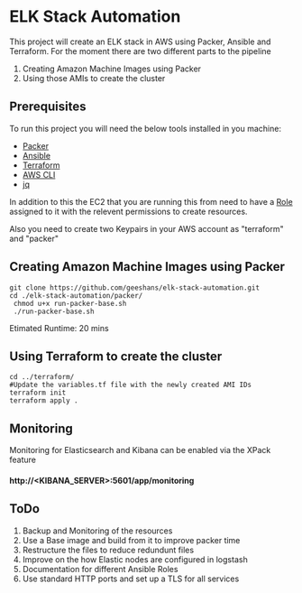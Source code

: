 # ELK Stack Automation

This project will create an ELK stack in AWS using Packer, Ansible and Terraform. For the moment there are two different parts to the pipeline
1. Creating  Amazon Machine Images using Packer
2. Using those AMIs to create the cluster


## Prerequisites

To run this project you will need the below tools installed in you machine:
- [Packer](https://www.packer.io/downloads.html)
- [Ansible](http://docs.ansible.com/ansible/latest/intro_installation.html)
- [Terraform](https://www.terraform.io/intro/index.html)
- [AWS CLI](https://docs.aws.amazon.com/cli/latest/userguide/installing.html)
- [jq](https://stedolan.github.io/jq/)

In addition to this the EC2 that you are running this from need to have a [Role](https://docs.aws.amazon.com/IAM/latest/UserGuide/id_roles.html) assigned to it with the relevent permissions to create resources.

Also you need to create two Keypairs in your AWS account as "terraform" and "packer"

## Creating  Amazon Machine Images using Packer

```shell
git clone https://github.com/geeshans/elk-stack-automation.git
cd ./elk-stack-automation/packer/
 chmod u+x run-packer-base.sh
 ./run-packer-base.sh
```
Etimated Runtime: 20 mins


## Using Terraform to create the cluster
```shell
cd ../terraform/
#Update the variables.tf file with the newly created AMI IDs
terraform init
terraform apply .
```

## Monitoring
Monitoring for Elasticsearch and Kibana can be enabled via the XPack feature
#### http://<KIBANA_SERVER>:5601/app/monitoring



## ToDo
1. Backup and Monitoring of the resources
2. Use a Base image and build from it to improve packer time
3. Restructure the files to reduce redundunt files
4. Improve on the how Elastic nodes are configured in logstash
5. Documentation for different Ansible Roles
6. Use standard HTTP ports and set up a TLS for all services
